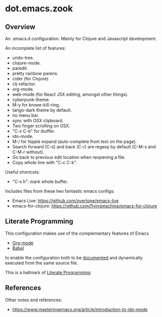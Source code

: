 # dot.emacs.zook

## Overview

An .emacs.d configuration. Mainly for Clojure and Javascript development.

An incomplete list of features:
- undo-tree.
- clojure-mode.
- paredit.
- pretty rainbow parens.
- cider (for Clojure).
- clj-refactor.
- org-mode.
- web-mode (for React JSX editing, amongst other things).
- cyberpunk-theme.
- M-y for browe-kill-ring.
- tango-dark theme by default.
- no menu bar.
- sync with OSX clipboard.
- Two finger scrolling on OSX.
- "C-x C-b" for ibuffer.
- ido-mode.
- M-/ for hippie expand (auto-complete from text on the page).
- Search forward (C-s) and back (C-r) are regexp by default (C-M-s and C-M-r without).
- Go back to previous edit location when reopening a file.
- Copy whole line with "C-c C-k".

Useful shortcuts:
- "C-x h": mark whole buffer.

Includes files from these two fantastic emacs configs:
- Emacs Live: https://github.com/overtone/emacs-live
- emacs-for-clojure: https://github.com/flyingmachine/emacs-for-clojure

## Literate Programming

This configuration makes use of the complemantary features of Emacs 

- [Org-mode](http://orgmode.org/) 
- [Babel](http://orgmode.org/worg/org-contrib/babel/)

to enable the configuration both to be [documented](org/config.org) and dynamically executed from the same source file. 

This is a hallmark of [Literate Programming](http://www.literateprogramming.com/)


## References

Other notes and references:
- https://www.masteringemacs.org/article/introduction-to-ido-mode
